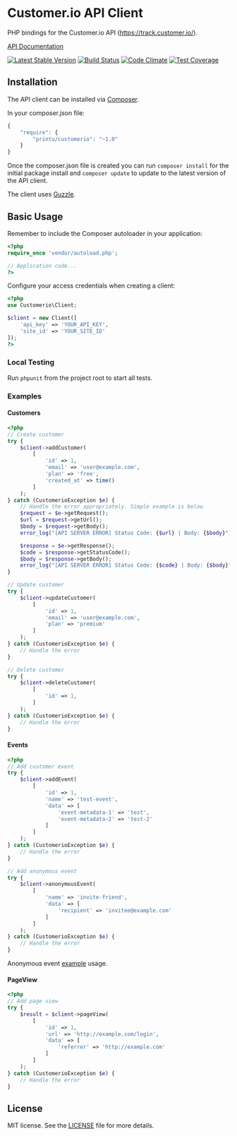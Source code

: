 # Customer.io API Client

PHP bindings for the Customer.io API (https://track.customer.io/).

[API Documentation](http://customer.io/docs/api/rest.html)

[![Latest Stable Version](https://poser.pugx.org/printu/customerio/v/stable)](https://packagist.org/packages/printu/customerio)
[![Build Status](https://travis-ci.org/printu/customerio.svg?branch=master)](https://travis-ci.org/printu/customerio)
[![Code Climate](https://codeclimate.com/github/printu/customerio/badges/gpa.svg)](https://codeclimate.com/github/printu/customerio)
[![Test Coverage](https://codeclimate.com/github/printu/customerio/badges/coverage.svg)](https://codeclimate.com/github/printu/customerio/coverage)

## Installation

The API client can be installed via [Composer](https://github.com/composer/composer).

In your composer.json file:

```js
{
    "require": {
        "printu/customerio": "~1.0"
    }
}
```

Once the composer.json file is created you can run `composer install` for the initial package install and `composer update` to update to the latest version of the API client.

The client uses [Guzzle](http://docs.guzzlephp.org/en/5.3/clients.html).

## Basic Usage

Remember to include the Composer autoloader in your application:

```php
<?php
require_once 'vendor/autoload.php';

// Application code...
?>
```

Configure your access credentials when creating a client:

```php
<?php
use Customerio\Client;

$client = new Client([
    'api_key' => 'YOUR_API_KEY',
    'site_id' => 'YOUR_SITE_ID'
]);
?>
```

### Local Testing

Run `phpunit` from the project root to start all tests.

### Examples

#### Customers

```php
<?php
// Create customer
try {
    $client->addCustomer(
        [
            'id' => 1,
            'email' => 'user@example.com',
            'plan' => 'free',
            'created_at' => time()
        ]
    );
} catch (CustomerioException $e) {
    // Handle the error appropriately. Simple example is below
    $request = $e->getRequest();
    $url = $request->getUrl();
    $body = $request->getBody();
    error_log("[API SERVER ERROR] Status Code: {$url} | Body: {$body}");

    $response = $e->getResponse();
    $code = $response->getStatusCode();
    $body = $response->getBody();
    error_log("[API SERVER ERROR] Status Code: {$code} | Body: {$body}");
}

// Update customer
try {
    $client->updateCustomer(
        [
            'id' => 1,
            'email' => 'user@example.com',
            'plan' => 'premium'
        ]
    );
} catch (CustomerioException $e) {
    // Handle the error   
}

// Delete customer
try {
    $client->deleteCustomer(
        [
            'id' => 1,
        ]
    );
} catch (CustomerioException $e) {
    // Handle the error   
}
```

#### Events

```php
<?php
// Add customer event
try {
    $client->addEvent(
        [
            'id' => 1,
            'name' => 'test-event',
            'data' => [
                'event-metadata-1' => 'test',
                'event-metadata-2' => 'test-2'
            ]
        ]
    );
} catch (CustomerioException $e) {
    // Handle the error
}

// Add anonymous event
try {
    $client->anonymousEvent(
        [
            'name' => 'invite-friend',
            'data' => [
                'recipient' => 'invitee@example.com'
            ]
        ]
    );
} catch (CustomerioException $e) {
    // Handle the error
}
```

Anonymous event [example](http://customer.io/docs/invitation-emails.html) usage.

#### PageView

```php
<?php
// Add page view
try {
    $result = $client->pageView(
        [
            'id' => 1,
            'url' => 'http://example.com/login',
            'data' => [
                'referrer' => 'http://example.com'
            ]
        ]
    );
} catch (CustomerioException $e) {
    // Handle the error
}
```

## License

MIT license. See the [LICENSE](LICENSE) file for more details.